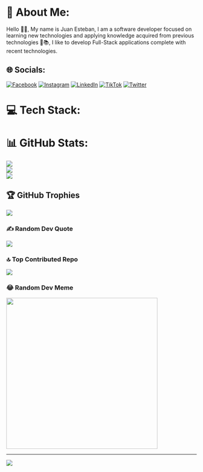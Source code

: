# 💫 About Me:
Hello 👋🏽, My name is Juan Esteban, I am a software developer focused on learning new technologies and applying knowledge acquired from previous technologies 🧠📚, I like to develop Full-Stack applications complete with recent technologies.


## 🌐 Socials:
[![Facebook](https://img.shields.io/badge/Facebook-%231877F2.svg?logo=Facebook&logoColor=white)](https://facebook.com/https://www.facebook.com/profile.php?id=100009451163083&mibextid=b06tZ0) [![Instagram](https://img.shields.io/badge/Instagram-%23E4405F.svg?logo=Instagram&logoColor=white)](https://instagram.com/@Juan_Restrepo.64) [![LinkedIn](https://img.shields.io/badge/LinkedIn-%230077B5.svg?logo=linkedin&logoColor=white)](https://linkedin.com/in/https://www.linkedin.com/in/jr-dev-juan-restrepo) [![TikTok](https://img.shields.io/badge/TikTok-%23000000.svg?logo=TikTok&logoColor=white)](https://tiktok.com/@juan_..64) [![Twitter](https://img.shields.io/badge/Twitter-%231DA1F2.svg?logo=Twitter&logoColor=white)](https://twitter.com/Juanestebanrestrepo64@gmail.com) 

# 💻 Tech Stack:
# 📊 GitHub Stats:
![](https://github-readme-stats.vercel.app/api?username=Jr-Developer-Juan&theme=radical&hide_border=false&include_all_commits=true&count_private=true)<br/>
![](https://github-readme-streak-stats.herokuapp.com/?user=Jr-Developer-Juan&theme=radical&hide_border=false)<br/>
![](https://github-readme-stats.vercel.app/api/top-langs/?username=Jr-Developer-Juan&theme=radical&hide_border=false&include_all_commits=true&count_private=true&layout=compact)

## 🏆 GitHub Trophies
![](https://github-profile-trophy.vercel.app/?username=Jr-Developer-Juan&theme=tokyonight&no-frame=false&no-bg=false&margin-w=4)

### ✍️ Random Dev Quote
![](https://quotes-github-readme.vercel.app/api?type=vetical&theme=radical)

### 🔝 Top Contributed Repo
![](https://github-contributor-stats.vercel.app/api?username=Jr-Developer-Juan&limit=5&theme=dark&combine_all_yearly_contributions=true)

### 😂 Random Dev Meme
<img src='https://randommeme-five.vercel.app/' style="height: 400px;"/>

---
[![](https://visitcount.itsvg.in/api?id=Jr-Developer-Juan&icon=2&color=6)](https://visitcount.itsvg.in)

<!-- Proudly created with GPRM ( https://gprm.itsvg.in ) -->
